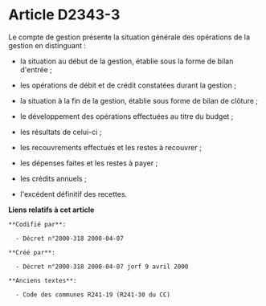 # Article D2343-3

Le compte de gestion présente la situation générale des opérations de la gestion en distinguant :

- la situation au début de la gestion, établie sous la forme de bilan d'entrée ;

- les opérations de débit et de crédit constatées durant la gestion ;

- la situation à la fin de la gestion, établie sous forme de bilan de clôture ;

- le développement des opérations effectuées au titre du budget ;

- les résultats de celui-ci ;

- les recouvrements effectués et les restes à recouvrer ;

- les dépenses faites et les restes à payer ;

- les crédits annuels ;

- l'excédent définitif des recettes.

**Liens relatifs à cet article**

	**Codifié par**:

	  - Décret n°2000-318 2000-04-07

	**Créé par**:

	  - Décret n°2000-318 2000-04-07 jorf 9 avril 2000

	**Anciens textes**:

	  - Code des communes R241-19 (R241-30 du CC)
